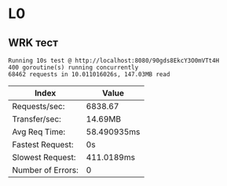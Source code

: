 # L0

## WRK тест
    Running 10s test @ http://localhost:8080/90gds8EkcY3O0mVTt4H
    400 goroutine(s) running concurrently
    68462 requests in 10.011016026s, 147.03MB read
| Index | Value|
| ------------- | ----------|
|Requests/sec: | 6838.67 |
| Transfer/sec: |  14.69MB  |
| Avg Req Time: | 58.490935ms|
| Fastest Request: | 0s  |
| Slowest Request:  | 411.0189ms|
| Number of Errors:  | 0  |
